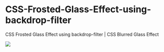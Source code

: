 # CSS-Frosted-Glass-Effect-using-backdrop-filter
CSS Frosted Glass Effect using backdrop-filter | CSS Blurred Glass Effect 

<img src="https://i.ytimg.com/vi/-2mkoKVbmGg/maxresdefault.jpg">
